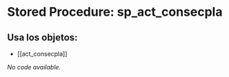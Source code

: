 # Stored Procedure: sp_act_consecpla

## Usa los objetos:
- [[act_consecpla]]

*No code available.*
